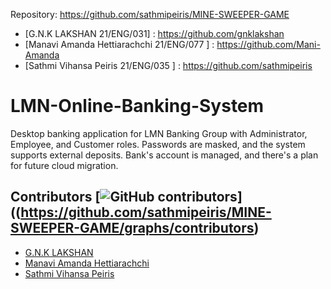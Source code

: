 
Repository: https://github.com/sathmipeiris/MINE-SWEEPER-GAME

- [G.N.K LAKSHAN  21/ENG/031]          : https://github.com/gnklakshan
- [Manavi Amanda Hettiarachchi  21/ENG/077 ]   : https://github.com/Mani-Amanda
- [Sathmi Vihansa Peiris    21/ENG/035  ]  :     https://github.com/sathmipeiris



# LMN-Online-Banking-System
Desktop banking application for LMN Banking Group with Administrator, Employee, and Customer roles. Passwords are masked, and the system supports external deposits. Bank's account is managed, and there's a plan for future cloud migration.





## Contributors [![GitHub contributors](https://img.shields.io/github/contributors/gnklakshan/LMN-Online-Banking-System.svg)]((https://github.com/sathmipeiris/MINE-SWEEPER-GAME/graphs/contributors)
- [G.N.K LAKSHAN](https://github.com/gnklakshan)
- [Manavi Amanda Hettiarachchi](https://github.com/Mani-Amanda)
- [Sathmi Vihansa Peiris](https://github.com/sathmipeiris)
